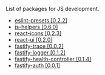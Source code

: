 List of packages for JS development. 

- [eslint-presets [0.2.2]](https://www.npmjs.com/package/@krainovsd/eslint-presets)
- [js-helpers [0.6.0]](https://www.npmjs.com/package/@krainovsd/js-helpers)
- [react-icons [0.2.3]](https://www.npmjs.com/package/@krainovsd/react-icons)
- [react-ui [0.2.0]](https://www.npmjs.com/package/@krainovsd/react-ui)
- [fastify-trace [0.0.2]](https://www.npmjs.com/package/@krainovsd/fastify-trace)
- [fastify-logger [0.1.2]](https://www.npmjs.com/package/@krainovsd/fastify-logger)
- [fastify-health-controller [0.1.4]](https://www.npmjs.com/package/@krainovsd/fastify-health-controller)
- [fastify-auth [0.0.1]](https://www.npmjs.com/package/@krainovsd/fastify-auth)
  
